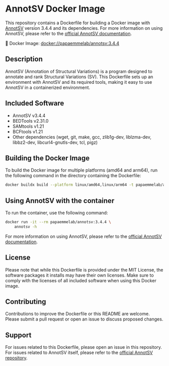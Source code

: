 # AnnotSV Docker Image

This repository contains a Dockerfile for building a Docker image with [AnnotSV](https://github.com/lgmgeo/AnnotSV) version 3.4.4 and its dependencies.
For more information on using AnnotSV, please refer to the [official AnnotSV documentation](https://lbgi.fr/AnnotSV/Documentation/README.AnnotSV_latest.pdf).

🐋 Docker Image: [docker://papaemmelab/annotsv:3.4.4](https://hub.docker.com/r/papaemmelab/annotsv/tags)

## Description

AnnotSV (Annotation of Structural Variations) is a program designed to annotate and rank Structural Variations (SV). This Dockerfile sets up an environment with AnnotSV and its required tools, making it easy to use AnnotSV in a containerized environment.

## Included Software

- AnnotSV v3.4.4
- BEDTools v2.31.0
- SAMtools v1.21
- BCFtools v1.21
- Other dependencies (wget, git, make, gcc, zlib1g-dev, liblzma-dev, libbz2-dev, libcurl4-gnutls-dev, tcl, pigz)

## Building the Docker Image

To build the Docker image for multiple platforms (amd64 and arm64), run the following command in the directory containing the Dockerfile:

```bash
docker buildx build --platform linux/amd64,linux/arm64 -t papaemmelab/annotsv:3.4.4 . --push
```

## Using AnnotSV with the container

To run the container, use the following command:

```bash
docker run -it --rm papaemmelab/annotsv:3.4.4 \
    annotsv -h
```

For more information on using AnnotSV, please refer to the [official AnnotSV documentation](https://lbgi.fr/AnnotSV/Documentation/README.AnnotSV_latest.pdf).

## License

Please note that while this Dockerfile is provided under the MIT License, the software packages it installs may have their own licenses. Make sure to comply with the licenses of all included software when using this Docker image.

## Contributing

Contributions to improve the Dockerfile or this README are welcome. Please submit a pull request or open an issue to discuss proposed changes.

## Support

For issues related to this Dockerfile, please open an issue in this repository. For issues related to AnnotSV itself, please refer to the [official AnnotSV repository](https://github.com/lgmgeo/AnnotSV).
